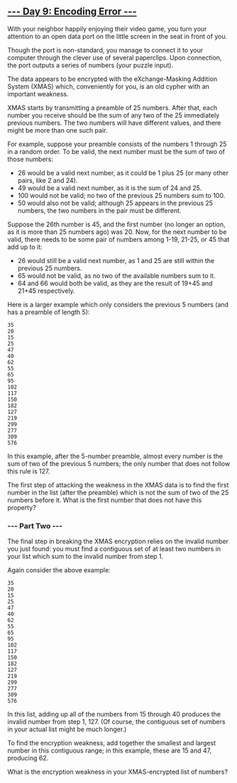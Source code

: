 ## [--- Day 9: Encoding Error ---](https://adventofcode.com/2020/day/9)
With your neighbor happily enjoying their video game, you turn your
attention to an open data port on the little screen in the seat in front of
you.

Though the port is non-standard, you manage to connect it to your computer
through the clever use of several paperclips. Upon connection, the port
outputs a series of numbers (your puzzle input).

The data appears to be encrypted with the eXchange-Masking Addition System
(XMAS) which, conveniently for you, is an old cypher with an important
weakness.

XMAS starts by transmitting a preamble of 25 numbers. After that, each
number you receive should be the sum of any two of the 25 immediately
previous numbers. The two numbers will have different values, and there
might be more than one such pair.

For example, suppose your preamble consists of the numbers 1 through 25 in
a random order. To be valid, the next number must be the sum of two of
those numbers:

 + 26 would be a valid next number, as it could be 1 plus 25 (or many
   other pairs, like 2 and 24).
 + 49 would be a valid next number, as it is the sum of 24 and 25.
 + 100 would not be valid; no two of the previous 25 numbers sum to 100.
 + 50 would also not be valid; although 25 appears in the previous 25
   numbers, the two numbers in the pair must be different.

Suppose the 26th number is 45, and the first number (no longer an option,
as it is more than 25 numbers ago) was 20. Now, for the next number to be
valid, there needs to be some pair of numbers among 1-19, 21-25, or 45 that
add up to it:

 + 26 would still be a valid next number, as 1 and 25 are still within
   the previous 25 numbers.
 + 65 would not be valid, as no two of the available numbers sum to it.
 + 64 and 66 would both be valid, as they are the result of 19+45 and
   21+45 respectively.

Here is a larger example which only considers the previous 5 numbers (and
has a preamble of length 5):

```
35
20
15
25
47
40
62
55
65
95
102
117
150
182
127
219
299
277
309
576
```

In this example, after the 5-number preamble, almost every number is the
sum of two of the previous 5 numbers; the only number that does not follow
this rule is 127.

The first step of attacking the weakness in the XMAS data is to find the
first number in the list (after the preamble) which is not the sum of two
of the 25 numbers before it. What is the first number that does not have
this property?

### --- Part Two ---
The final step in breaking the XMAS encryption relies on the invalid number
you just found: you must find a contiguous set of at least two numbers in
your list which sum to the invalid number from step 1.

Again consider the above example:

```
35
20
15
25
47
40
62
55
65
95
102
117
150
182
127
219
299
277
309
576
```

In this list, adding up all of the numbers from 15 through 40 produces the
invalid number from step 1, 127. (Of course, the contiguous set of numbers
in your actual list might be much longer.)

To find the encryption weakness, add together the smallest and largest
number in this contiguous range; in this example, these are 15 and 47,
producing 62.

What is the encryption weakness in your XMAS-encrypted list of numbers?